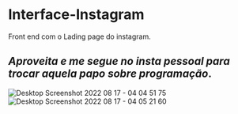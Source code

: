 # Interface-Instagram
Front end com o Lading page do instagram.


## *Aproveita e me segue no insta pessoal para trocar aquela papo sobre programação*.

![Desktop Screenshot 2022 08 17 - 04 04 51 75](https://user-images.githubusercontent.com/103552387/185056739-f73e95f0-3f3a-4552-bc0b-250140451a3e.png)
![Desktop Screenshot 2022 08 17 - 04 05 21 60](https://user-images.githubusercontent.com/103552387/185056746-a34b420e-fa24-40fd-a984-7b8948574d59.png)

